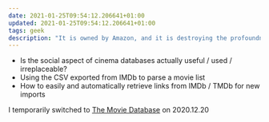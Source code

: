 ```yaml
---
date: 2021-01-25T09:54:12.206641+01:00
updated: 2021-01-25T09:54:12.206641+01:00
tags: geek
description: "It is owned by Amazon, and it is destroying the profoundness and sacredness of cinema."
---
```

- Is the social aspect of cinema databases actually useful / used / irreplaceable?
- Using the CSV exported from IMDb to parse a movie list
- How to easily and automatically retrieve links from IMDb / TMDb for new imports

I temporarily switched to [The Movie Database](https://www.themoviedb.org/u/xplosionmind "My account on The Movie Database") on 2020.12.20
